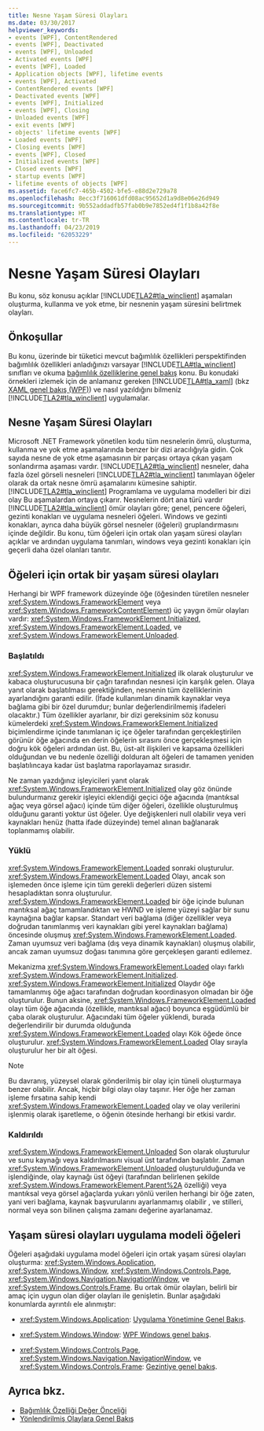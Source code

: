 ```yaml
---
title: Nesne Yaşam Süresi Olayları
ms.date: 03/30/2017
helpviewer_keywords:
- events [WPF], ContentRendered
- events [WPF], Deactivated
- events [WPF], Unloaded
- Activated events [WPF]
- events [WPF], Loaded
- Application objects [WPF], lifetime events
- events [WPF], Activated
- ContentRendered events [WPF]
- Deactivated events [WPF]
- events [WPF], Initialized
- events [WPF], Closing
- Unloaded events [WPF]
- exit events [WPF]
- objects' lifetime events [WPF]
- Loaded events [WPF]
- Closing events [WPF]
- events [WPF], Closed
- Initialized events [WPF]
- Closed events [WPF]
- startup events [WPF]
- lifetime events of objects [WPF]
ms.assetid: face6fc7-465b-4502-bfe5-e88d2e729a78
ms.openlocfilehash: 8ecc3f716061dfd08ac95652d1a9d8e06e26d949
ms.sourcegitcommit: 9b552addadfb57fab0b9e7852ed4f1f1b8a42f8e
ms.translationtype: HT
ms.contentlocale: tr-TR
ms.lasthandoff: 04/23/2019
ms.locfileid: "62053229"
---
```

# <a name="object-lifetime-events"></a>Nesne Yaşam Süresi Olayları
Bu konu, söz konusu açıklar [!INCLUDE[TLA2#tla_winclient](../../../../includes/tla2sharptla-winclient-md.md)] aşamaları oluşturma, kullanma ve yok etme, bir nesnenin yaşam süresini belirtmek olayları.  

<a name="prerequisites"></a>   
## <a name="prerequisites"></a>Önkoşullar  
 Bu konu, üzerinde bir tüketici mevcut bağımlılık özellikleri perspektifinden bağımlılık özellikleri anladığınızı varsayar [!INCLUDE[TLA#tla_winclient](../../../../includes/tlasharptla-winclient-md.md)] sınıfları ve okuma [bağımlılık özelliklerine genel bakış](dependency-properties-overview.md) konu. Bu konudaki örnekleri izlemek için de anlamanız gereken [!INCLUDE[TLA#tla_xaml](../../../../includes/tlasharptla-xaml-md.md)] (bkz [XAML genel bakış (WPF)](xaml-overview-wpf.md)) ve nasıl yazıldığını bilmeniz [!INCLUDE[TLA2#tla_winclient](../../../../includes/tla2sharptla-winclient-md.md)] uygulamalar.  
  
<a name="intro"></a>   
## <a name="object-lifetime-events"></a>Nesne Yaşam Süresi Olayları  
 Microsoft .NET Framework yönetilen kodu tüm nesnelerin ömrü, oluşturma, kullanma ve yok etme aşamalarında benzer bir dizi aracılığıyla gidin. Çok sayıda nesne de yok etme aşamasının bir parçası ortaya çıkan yaşam sonlandırma aşaması vardır. [!INCLUDE[TLA2#tla_winclient](../../../../includes/tla2sharptla-winclient-md.md)] nesneler, daha fazla özel görseli nesneleri [!INCLUDE[TLA2#tla_winclient](../../../../includes/tla2sharptla-winclient-md.md)] tanımlayan öğeler olarak da ortak nesne ömrü aşamalarını kümesine sahiptir. [!INCLUDE[TLA2#tla_winclient](../../../../includes/tla2sharptla-winclient-md.md)] Programlama ve uygulama modelleri bir dizi olay Bu aşamalardan ortaya çıkarır. Nesnelerin dört ana türü vardır [!INCLUDE[TLA2#tla_winclient](../../../../includes/tla2sharptla-winclient-md.md)] ömür olayları göre; genel, pencere öğeleri, gezinti konakları ve uygulama nesneleri öğeleri. Windows ve gezinti konakları, ayrıca daha büyük görsel nesneler (öğeleri) gruplandırmasını içinde değildir. Bu konu, tüm öğeleri için ortak olan yaşam süresi olayları açıklar ve ardından uygulama tanımları, windows veya gezinti konakları için geçerli daha özel olanları tanıtır.  
  
<a name="common_events"></a>   
## <a name="common-lifetime-events-for-elements"></a>Öğeleri için ortak bir yaşam süresi olayları  
 Herhangi bir WPF framework düzeyinde öğe (öğesinden türetilen nesneler <xref:System.Windows.FrameworkElement> veya <xref:System.Windows.FrameworkContentElement>) üç yaygın ömür olayları vardır: <xref:System.Windows.FrameworkElement.Initialized>, <xref:System.Windows.FrameworkElement.Loaded>, ve <xref:System.Windows.FrameworkElement.Unloaded>.  
  
### <a name="initialized"></a>Başlatıldı  
 <xref:System.Windows.FrameworkElement.Initialized> ilk olarak oluşturulur ve kabaca oluşturucusuna bir çağrı tarafından nesnesi için karşılık gelen. Olaya yanıt olarak başlatılması gerektiğinden, nesnenin tüm özelliklerinin ayarlandığını garanti edilir. (İfade kullanımları dinamik kaynaklar veya bağlama gibi bir özel durumdur; bunlar değerlendirilmemiş ifadeleri olacaktır.) Tüm özellikler ayarlanır, bir dizi gereksinim söz konusu kümelerdeki <xref:System.Windows.FrameworkElement.Initialized> biçimlendirme içinde tanımlanan iç içe öğeler tarafından gerçekleştirilen görünür öğe ağacında en derin öğelerin sırasını önce gerçekleşmesi için doğru kök öğeleri ardından üst. Bu, üst-alt ilişkileri ve kapsama özellikleri olduğundan ve bu nedenle özelliği dolduran alt öğeleri de tamamen yeniden başlatılıncaya kadar üst başlatma raporlayamaz sırasıdır.  
  
 Ne zaman yazdığınız işleyicileri yanıt olarak <xref:System.Windows.FrameworkElement.Initialized> olay göz önünde bulundurmanız gerekir işleyici eklendiği geçici öğe ağacında (mantıksal ağaç veya görsel ağacı) içinde tüm diğer öğeleri, özellikle oluşturulmuş olduğunu garanti yoktur üst öğeler. Üye değişkenleri null olabilir veya veri kaynakları henüz (hatta ifade düzeyinde) temel alınan bağlanarak toplanmamış olabilir.  
  
### <a name="loaded"></a>Yüklü  
 <xref:System.Windows.FrameworkElement.Loaded> sonraki oluşturulur. <xref:System.Windows.FrameworkElement.Loaded> Olayı, ancak son işlemeden önce işleme için tüm gerekli değerleri düzen sistemi hesapladıktan sonra oluşturulur. <xref:System.Windows.FrameworkElement.Loaded> bir öğe içinde bulunan mantıksal ağaç tamamlandıktan ve HWND ve işleme yüzeyi sağlar bir sunu kaynağına bağlar kapsar. Standart veri bağlama (diğer özellikler veya doğrudan tanımlanmış veri kaynakları gibi yerel kaynakları bağlama) öncesinde oluşmuş <xref:System.Windows.FrameworkElement.Loaded>. Zaman uyumsuz veri bağlama (dış veya dinamik kaynakları) oluşmuş olabilir, ancak zaman uyumsuz doğası tanımına göre gerçekleşen garanti edilemez.  
  
 Mekanizma <xref:System.Windows.FrameworkElement.Loaded> olayı farklı <xref:System.Windows.FrameworkElement.Initialized>. <xref:System.Windows.FrameworkElement.Initialized> Olaydır öğe tamamlanmış öğe ağacı tarafından doğrudan koordinasyon olmadan bir öğe oluşturulur. Bunun aksine, <xref:System.Windows.FrameworkElement.Loaded> olayı tüm öğe ağacında (özellikle, mantıksal ağacı) boyunca eşgüdümlü bir çaba olarak oluşturulur. Ağacındaki tüm öğeler yüklendi, burada değerlendirilir bir durumda olduğunda <xref:System.Windows.FrameworkElement.Loaded> olayı Kök öğede önce oluşturulur. <xref:System.Windows.FrameworkElement.Loaded> Olay sırayla oluşturulur her bir alt öğesi.  
  
> [!NOTE]
>  Bu davranış, yüzeysel olarak gönderilmiş bir olay için tüneli oluşturmaya benzer olabilir. Ancak, hiçbir bilgi olayı olay taşınır. Her öğe her zaman işleme fırsatına sahip kendi <xref:System.Windows.FrameworkElement.Loaded> olay ve olay verilerini işlenmiş olarak işaretleme, o öğenin ötesinde herhangi bir etkisi vardır.  
  
### <a name="unloaded"></a>Kaldırıldı  
 <xref:System.Windows.FrameworkElement.Unloaded> Son olarak oluşturulur ve sunu kaynağı veya kaldırılmasını visual üst tarafından başlatılır. Zaman <xref:System.Windows.FrameworkElement.Unloaded> oluşturulduğunda ve işlendiğinde, olay kaynağı üst öğeyi (tarafından belirlenen şekilde <xref:System.Windows.FrameworkElement.Parent%2A> özelliği) veya mantıksal veya görsel ağaçlarda yukarı yönlü verilen herhangi bir öğe zaten, yani veri bağlama, kaynak başvurularını ayarlanmamış olabilir , ve stilleri, normal veya son bilinen çalışma zamanı değerine ayarlanamaz.  
  
<a name="application_model_elements"></a>   
## <a name="lifetime-events-application-model-elements"></a>Yaşam süresi olayları uygulama modeli öğeleri  
 Öğeleri aşağıdaki uygulama model öğeleri için ortak yaşam süresi olayları oluşturma: <xref:System.Windows.Application>, <xref:System.Windows.Window>, <xref:System.Windows.Controls.Page>, <xref:System.Windows.Navigation.NavigationWindow>, ve <xref:System.Windows.Controls.Frame>. Bu ortak ömür olayları, belirli bir amaç için uygun olan diğer olayları ile genişletin. Bunlar aşağıdaki konumlarda ayrıntılı ele alınmıştır:  
  
- <xref:System.Windows.Application>: [Uygulama Yönetimine Genel Bakış](../app-development/application-management-overview.md).  
  
- <xref:System.Windows.Window>: [WPF Windows genel bakış](../app-development/wpf-windows-overview.md).  
  
- <xref:System.Windows.Controls.Page>, <xref:System.Windows.Navigation.NavigationWindow>, ve <xref:System.Windows.Controls.Frame>: [Gezintiye genel bakış](../app-development/navigation-overview.md).  
  
## <a name="see-also"></a>Ayrıca bkz.

- [Bağımlılık Özelliği Değer Önceliği](dependency-property-value-precedence.md)
- [Yönlendirilmiş Olaylara Genel Bakış](routed-events-overview.md)

